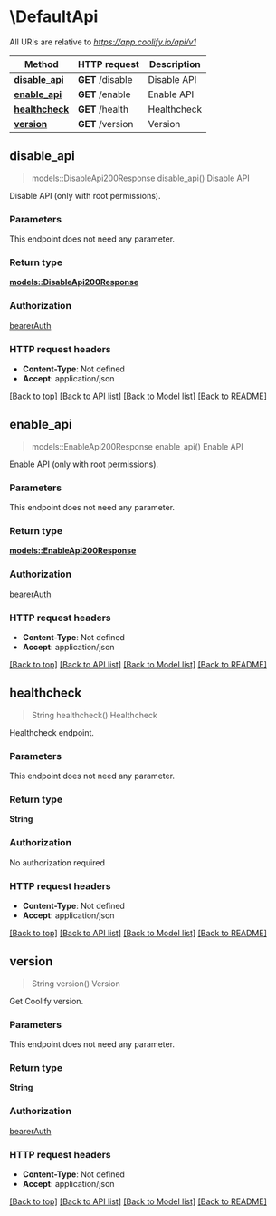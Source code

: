 # \DefaultApi

All URIs are relative to *https://app.coolify.io/api/v1*

Method | HTTP request | Description
------------- | ------------- | -------------
[**disable_api**](DefaultApi.md#disable_api) | **GET** /disable | Disable API
[**enable_api**](DefaultApi.md#enable_api) | **GET** /enable | Enable API
[**healthcheck**](DefaultApi.md#healthcheck) | **GET** /health | Healthcheck
[**version**](DefaultApi.md#version) | **GET** /version | Version



## disable_api

> models::DisableApi200Response disable_api()
Disable API

Disable API (only with root permissions).

### Parameters

This endpoint does not need any parameter.

### Return type

[**models::DisableApi200Response**](disable_api_200_response.md)

### Authorization

[bearerAuth](../README.md#bearerAuth)

### HTTP request headers

- **Content-Type**: Not defined
- **Accept**: application/json

[[Back to top]](#) [[Back to API list]](../README.md#documentation-for-api-endpoints) [[Back to Model list]](../README.md#documentation-for-models) [[Back to README]](../README.md)


## enable_api

> models::EnableApi200Response enable_api()
Enable API

Enable API (only with root permissions).

### Parameters

This endpoint does not need any parameter.

### Return type

[**models::EnableApi200Response**](enable_api_200_response.md)

### Authorization

[bearerAuth](../README.md#bearerAuth)

### HTTP request headers

- **Content-Type**: Not defined
- **Accept**: application/json

[[Back to top]](#) [[Back to API list]](../README.md#documentation-for-api-endpoints) [[Back to Model list]](../README.md#documentation-for-models) [[Back to README]](../README.md)


## healthcheck

> String healthcheck()
Healthcheck

Healthcheck endpoint.

### Parameters

This endpoint does not need any parameter.

### Return type

**String**

### Authorization

No authorization required

### HTTP request headers

- **Content-Type**: Not defined
- **Accept**: application/json

[[Back to top]](#) [[Back to API list]](../README.md#documentation-for-api-endpoints) [[Back to Model list]](../README.md#documentation-for-models) [[Back to README]](../README.md)


## version

> String version()
Version

Get Coolify version.

### Parameters

This endpoint does not need any parameter.

### Return type

**String**

### Authorization

[bearerAuth](../README.md#bearerAuth)

### HTTP request headers

- **Content-Type**: Not defined
- **Accept**: application/json

[[Back to top]](#) [[Back to API list]](../README.md#documentation-for-api-endpoints) [[Back to Model list]](../README.md#documentation-for-models) [[Back to README]](../README.md)

